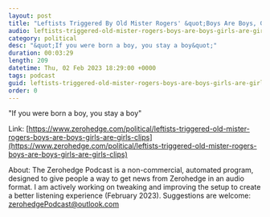 ```yaml
---
layout: post
title: "Leftists Triggered By Old Mister Rogers' &quot;Boys Are Boys, Girls Are Girls&quot; Clips"
audio: leftists-triggered-old-mister-rogers-boys-are-boys-girls-are-girls-clips-0
category: political
desc: "&quot;If you were born a boy, you stay a boy&quot;"
duration: 00:03:29
length: 209
datetime: Thu, 02 Feb 2023 18:29:00 +0000
tags: podcast
guid: leftists-triggered-old-mister-rogers-boys-are-boys-girls-are-girls-clips-0
order: 0
---
```

&quot;If you were born a boy, you stay a boy&quot;

Link: [https://www.zerohedge.com/political/leftists-triggered-old-mister-rogers-boys-are-boys-girls-are-girls-clips](https://www.zerohedge.com/political/leftists-triggered-old-mister-rogers-boys-are-boys-girls-are-girls-clips)

About: The Zerohedge Podcast is a non-commercial, automated program, designed to give people a way to get news from Zerohedge in an audio format.  I am actively working on tweaking and improving the setup to create a better listening experience (February 2023).  Suggestions are welcome: [zerohedgePodcast@outlook.com](mailto:zerohedgePodcast@outlook.com)